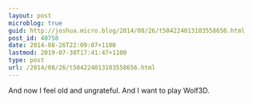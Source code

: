 ```yaml
---
layout: post
microblog: true
guid: http://joshua.micro.blog/2014/08/26/t504224013103558656.html
post_id: 40758
date: 2014-08-26T22:09:07+1100
lastmod: 2019-07-30T17:41:47+1100
type: post
url: /2014/08/26/t504224013103558656.html
---
```

And now I feel old and ungrateful. And I want to play Wolf3D.
